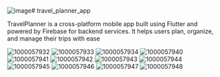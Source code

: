 ![image](https://github.com/user-attachments/assets/365b7da0-feb5-48a7-95f7-9ef5becbd5aa)# travel_planner_app

TravelPlanner is a cross-platform mobile app built using Flutter and powered by Firebase for backend services. It helps users plan, organize, and manage their trips with ease

![1000057932](https://github.com/user-attachments/assets/e46b278c-46c6-414d-89f5-9b08233a49db)
![1000057933](https://github.com/user-attachments/assets/f142c93b-bc71-4e66-83de-f2b78ba4eb99)
![1000057934](https://github.com/user-attachments/assets/428f6546-73c7-442d-ae22-1df3a2954c75)
![1000057940](https://github.com/user-attachments/assets/75eef3f1-c9b7-49ae-904a-b532e3a50f09)
![1000057941](https://github.com/user-attachments/assets/815169c3-9252-4b91-942f-b87215a42517)
![1000057942](https://github.com/user-attachments/assets/702e1fa5-3068-49ae-be64-52dc20193c77)
![1000057943](https://github.com/user-attachments/assets/f4d0a9ad-1497-43d2-8bc1-84f75528d003)
![1000057944](https://github.com/user-attachments/assets/b35647a8-f7be-4064-b1c5-49e5b62b4ff6)
![1000057945](https://github.com/user-attachments/assets/96a2fa23-7c70-42ce-8312-056682a41052)
![1000057946](https://github.com/user-attachments/assets/9fb4c4f5-3262-4fc9-9e8f-b53d83de4556)
![1000057947](https://github.com/user-attachments/assets/b0b8c2d0-966b-4c43-91ec-697e1eab127d)
![1000057948](https://github.com/user-attachments/assets/c89434d3-2f2e-4b3b-9672-e408b990a8de)









